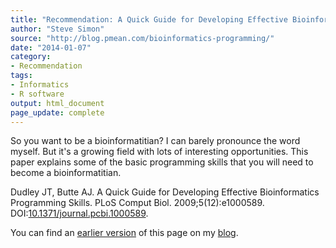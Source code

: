 ```yaml
---
title: "Recommendation: A Quick Guide for Developing Effective Bioinformatics Programming Skills"
author: "Steve Simon"
source: "http://blog.pmean.com/bioinformatics-programming/"
date: "2014-01-07"
category: 
- Recommendation
tags:
- Informatics
- R software
output: html_document
page_update: complete
---
```


So you want to be a bioinformatitian? I can barely pronounce the word myself. But it's a growing field with lots of interesting opportunities. This paper explains some of the basic programming skills that you will need to become a bioinformatitian.

<!---More--->

Dudley JT, Butte AJ. A Quick Guide for Developing Effective Bioinformatics Programming Skills. PLoS Comput Biol. 2009;5(12):e1000589. DOI:[10.1371/journal.pcbi.1000589][doi1].

[doi1]: https://doi.org/10.1371/journal.pcbi.1000589

You can find an [earlier version][sim1] of this page on my [blog][sim2].

[sim1]: http://blog.pmean.com/bioinformatics-programming/
[sim2]: http://blog.pmean.com




